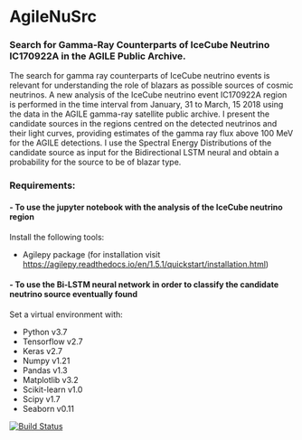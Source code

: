 # AgileNuSrc
### Search for Gamma-Ray Counterparts of IceCube Neutrino IC170922A in the AGILE Public Archive.

The search for gamma ray counterparts of IceCube neutrino events is relevant for understanding the role of blazars as possible sources of cosmic neutrinos.
A new analysis of the IceCube neutrino event IC170922A region is performed in the time interval from January, 31 to March, 15 2018 using the data in the AGILE gamma-ray satellite public archive.
I present the candidate sources in the regions centred on the detected neutrinos and their light curves, providing estimates of the gamma ray flux above 100 MeV for the AGILE detections.
I use the Spectral Energy Distributions of the candidate source as input for the Bidirectional LSTM neural and obtain a probability for the source to be of blazar type.

### Requirements:
#### - To use the jupyter notebook with the analysis of the IceCube neutrino region
Install the following tools:
* Agilepy package (for installation visit https://agilepy.readthedocs.io/en/1.5.1/quickstart/installation.html)

#### - To use the Bi-LSTM neural network in order to classify the candidate neutrino source eventually found
Set a virtual environment with:
* Python v3.7
* Tensorflow v2.7
* Keras v2.7
* Numpy v1.21
* Pandas v1.3
* Matplotlib v3.2
* Scikit-learn v1.0
* Scipy v1.7
* Seaborn v0.11

[![Build Status](https://app.travis-ci.com/elenagasparri/agilenusrc.svg?branch=main)](https://app.travis-ci.com/elenagasparri/agilenusrc)
